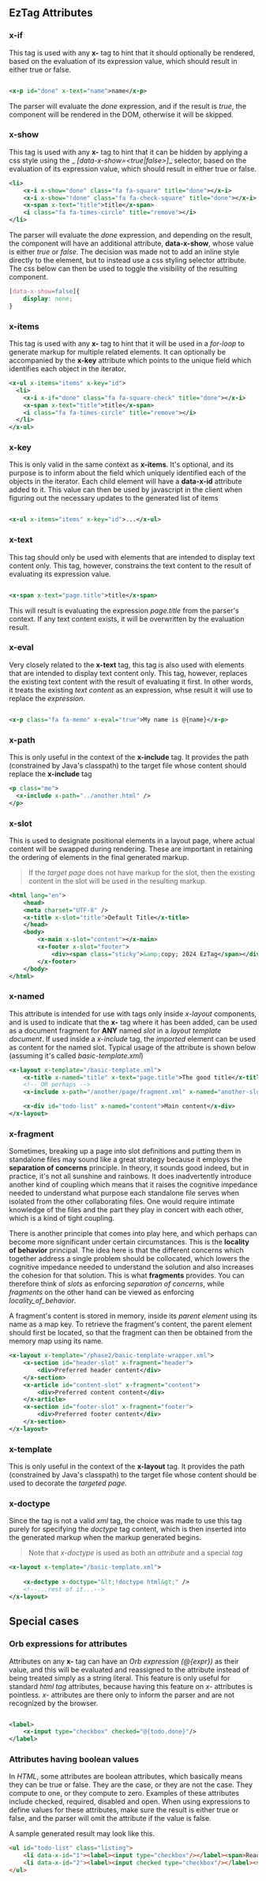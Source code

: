 ## EzTag Attributes

### x-if

This tag is used with any __x-__ tag to hint that it should optionally be rendered, based on the evaluation of its
expression value, which should
result in either true or false.

```xml

<x-p id="done" x-text="name">name</x-p>
```

The parser will evaluate the _done_ expression, and if the result is _true_, the component will be rendered in the DOM,
otherwise it will be skipped.

### x-show

This tag is used with any __x-__ tag to hint that it can be hidden by applying a css style using the _
_[data-x-show=<true|false>]__ selector, based on
the evaluation of its expression value, which should result in either true or false.

```xml
<li>
    <x-i x-show="done" class="fa fa-square" title="done"></x-i>
    <x-i x-show="!done" class="fa fa-check-square" title="done"></x-i>
    <x-span x-text="title">title</x-span>
    <i class="fa fa-times-circle" title="remove"></i>
</li>
```

The parser will evaluate the _done_ expression, and depending on the result, the component will have an additional
attribute, __data-x-show__, whose value
is either _true_ or _false_. The decision was made not to add an inline style directly to the element, but to instead
use a css styling selector attribute.
The css below can then be used to toggle the visibility of the resulting component.

```css
[data-x-show=false]{
    display: none;
}
```

### x-items

This tag is used with any __x-__ tag to hint that it will be used in a _for-loop_ to generate markup for multiple
related elements. It can optionally
be accompanied by the __x-key__ attribute which points to the unique field which identifies each object in the iterator.

```xml
<x-ul x-items="items" x-key="id">
  <li>
    <x-i x-if="done" class="fa fa-square-check" title="done"></x-i>
    <x-span x-text="title">title</x-span>
    <i class="fa fa-times-circle" title="remove"></i>
  </li>
</x-ul>
```

### x-key

This is only valid in the same context as __x-items__. It's optional, and its purpose is to inform about the field which
uniquely identified each of
the objects in the iterator. Each child element will have a __data-x-id__ attribute added to it. This value can then be
used by javascript in the
client when figuring out the necessary updates to the generated list of items

```xml

<x-ul x-items="items" x-key="id">...</x-ul>
```

### x-text

This tag should only be used with elements that are intended to display text content only. This tag, however, constrains
the text content to the result
of evaluating its expression value.

```xml

<x-span x-text="page.title">title</x-span>
```

This will result is evaluating the expression _page.title_ from the parser's context. If any text content exists, it
will be overwritten by the evaluation
result.

### x-eval

Very closely related to the __x-text__ tag, this tag is also used with elements that are intended to display text
content only. This tag, however, replaces
the existing text content with the result of evaluating it first. In other words, it treats the existing _text content_
as an expression, whse result it will
use to replace the _expression_.

```xml

<x-p class="fa fa-memo" x-eval="true">My name is @{name}</x-p>
```

### x-path

This is only useful in the context of the __x-include__ tag. It provides the path (constrained by Java's classpath) to
the target file whose content should
replace the __x-include__ tag

```xml
<p class="me">
  <x-include x-path="../another.html" />
</p>
```

### x-slot

This is used to designate positional elements in a layout page, where actual content will be swapped during rendering.
These are important in retaining the
ordering of elements in the final generated markup.

> If the _target page_ does not have markup for the slot, then the existing content in the slot will be used in the
> resulting markup.

```xml
<html lang="en">
    <head>
    <meta charset="UTF-8" />
    <x-title x-slot="title">Default Title</x-title>
    </head>
    <body>
        <x-main x-slot="content"></x-main>
        <x-footer x-slot="footer">
            <div><span class="sticky">&amp;copy; 2024 EzTag</span></div>
        </x-footer>
    </body>
</html>
```

### x-named

This attribute is intended for use with tags only inside _x-layout_ components, and is used to indicate that the __x-__
tag where it has been added, can
be used as a document fragment for __ANY__ named _slot_ in a _layout template document_. If used inside a _x-include_
tag, the _imported_ element can be
used as content for the named slot. Typical usage of the attribute is shown below (assuming it's called
_basic-template.xml_)

```xml
<x-layout x-template="/basic-template.xml">
    <x-title x-named="title" x-text="page.title">The good title</x-title>
    <!-- OR perhaps -->
    <x-include x-path="/another/page/fragment.xml" x-named="another-slot" />

    <x-div id="todo-list" x-named="content">Main content</x-div>
</x-layout>
```

### x-fragment

Sometimes, breaking up a page into slot definitions and putting them in standalone files may sound like a great strategy
because it employs the
__separation of concerns__ principle. In theory, it sounds good indeed, but in practice, it's not all sunshine and
rainbows. It does inadvertently
introduce another kind of coupling which means that it raises the cognitive impedance needed to understand what purpose
each standalone file serves
when isolated from the other collaborating files. One would require intimate knowledge of the files and the part they
play in concert with each
other, which is a kind of tight coupling.

There is another principle that comes into play here, and which perhaps can become more significant under certain
circumstances. This is the
__locality of behavior__ principal. The idea here is that the different concerns which together address a single problem
should be collocated,
which lowers the cognitive impedance needed to understand the solution and also increases the cohesion for that
solution. This is what __fragments__
provides. You can therefore think of _slots_ as enforcing _separation of concerns_, while _fragments_ on the other hand
can be viewed as enforcing
_locality_of_behavior_.

A fragment's content is stored in memory, inside its _parent element_ using its name as a map key. To retrieve the
fragment's content, the parent
element should first be located, so that the fragment can then be obtained from the memory map using its name.

```xml
<x-layout x-template="/phase2/basic-template-wrapper.xml">
    <x-section id="header-slot" x-fragment="header">
        <div>Preferred header content</div>
    </x-section>
    <x-article id="content-slot" x-fragment="content">
        <div>Preferred content content</div>
    </x-article>
    <x-section id="footer-slot" x-fragment="footer">
        <div>Preferred footer content</div>
    </x-section>
</x-layout>
```

### x-template

This is only useful in the context of the __x-layout__ tag. It provides the path (constrained by Java's classpath) to
the target file whose content should
be used to decorate the _targeted page_.

### x-doctype

Since the _<!DOCTYPE html>_ tag is not a valid _xml_ tag, the choice was made to use this tag purely for specifying the
_doctype_ tag content, which is then
inserted into the generated markup when the markup generated begins.

> Note that _x-doctype_ is used as both an _attribute_ and a special _tag_

```xml
<x-layout x-template="/basic-template.xml">
    
    <x-doctype x-doctype="&lt;!doctype html&gt;" />
    <!--...rest of it...-->
</x-layout>
```

## Special cases

### Orb expressions for attributes

Attributes on any __x-__ tag can have an _Orb expression (@{expr})_ as their value, and this will be evaluated and
reassigned to the attribute instead of being
treated simply as a string literal. This feature is only useful for standard _html tag_ attributes, because having this
feature on _x-_ attributes is pointless.
_x-_ attributes are there only to inform the parser and are not recognized by the browser.

```xml

<label>
    <x-input type="checkbox" checked="@{todo.done}"/>
</label>
```

### Attributes having boolean values

In _HTML_, some attributes are boolean attributes, which basically means they can be true or false. They are the case,
or they are not the case. They compute to one,
or they compute to zero. Examples of these attributes include checked, required, disabled and open. When using
expressions to define values for these attributes, make
sure the result is either true or false, and the parser will omit the attribute if the value is false.

A sample generated result may look like this.

```html
<ul id="todo-list" class="listing">
    <li data-x-id="1"><label><input type="checkbox"/></label><span>Read book</span></li>
    <li data-x-id="2"><label><input checked type="checkbox"/></label><span>Make dinner</span></li>
</ul>
```
